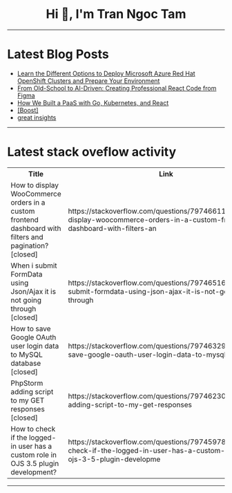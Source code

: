 <h1 align="center">Hi 👋, I'm Tran Ngoc Tam</h1>

---

# Latest Blog Posts 
<!-- BLOG-POST-LIST:START -->
- [Learn the Different Options to Deploy Microsoft Azure Red Hat OpenShift Clusters and Prepare Your Environment](https://dev.to/sindhuja_ns_1e491ce1088d/learn-the-different-options-to-deploy-microsoft-azure-red-hat-openshift-clusters-and-prepare-your-16ip)
- [From Old-School to AI-Driven: Creating Professional React Code from Figma](https://dev.to/bitloops/from-old-school-to-ai-driven-creating-professional-react-code-from-figma-2139)
- [How We Built a PaaS with Go, Kubernetes, and React](https://dev.to/pavel-hostim/how-we-built-a-paas-with-go-kubernetes-and-react-2edl)
- [[Boost]](https://dev.to/sammyokun/-3c4j)
- [great insights](https://dev.to/tanvir_azad/-3og9)
<!-- BLOG-POST-LIST:END -->

---

# Latest stack oveflow activity
<table>
  <tr><th>Title</th><th>Link</th></tr>
  <!-- STACKOVERFLOW:START --><tr><td>How to display WooCommerce orders in a custom frontend dashboard with filters and pagination? [closed]</td><td>https://stackoverflow.com/questions/79746611/how-to-display-woocommerce-orders-in-a-custom-frontend-dashboard-with-filters-an</td></tr><tr><td>When i submit FormData using Json/Ajax it is not going through [closed]</td><td>https://stackoverflow.com/questions/79746516/when-i-submit-formdata-using-json-ajax-it-is-not-going-through</td></tr><tr><td>How to save Google OAuth user login data to MySQL database [closed]</td><td>https://stackoverflow.com/questions/79746329/how-to-save-google-oauth-user-login-data-to-mysql-database</td></tr><tr><td>PhpStorm adding script to my GET responses [closed]</td><td>https://stackoverflow.com/questions/79746230/phpstorm-adding-script-to-my-get-responses</td></tr><tr><td>How to check if the logged-in user has a custom role in OJS 3.5 plugin development?</td><td>https://stackoverflow.com/questions/79745978/how-to-check-if-the-logged-in-user-has-a-custom-role-in-ojs-3-5-plugin-developme</td></tr><!-- STACKOVERFLOW:END -->
</table>

---


